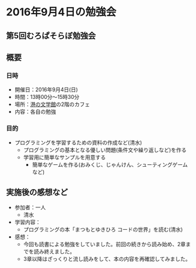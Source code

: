 # 2016年9月4日の勉強会

## 第5回むろぱそらぼ勉強会

## 概要
### 日時

- 開催日：2016年9月4日(日)
- 時間：13時00分～15時30分
- 場所：[港の文学館]の2階のカフェ
- 内容：各自の勉強

[港の文学館]: http://www.city.muroran.lg.jp/main/shisetsu/minatonobungakukan.html


### 目的

- プログラミングを学習するための資料の作成など(清水)
  - プログラミングの基本となる優しい問題(条件文や繰り返しなど)を作る
  - 学習用に簡単なサンプルを用意する
    - 簡単なゲームを作る(おみくじ、じゃんけん、シューティングゲームなど)


## 実施後の感想など

- 参加者：一人
  - 清水
- 学習内容：
  - プログラミングの本「まつもとゆきひろ コードの世界」を読む(清水)
- 感想：
  - 今回も読書による勉強をしていました。前回の続きから読み始め、2章までを読み終えました。
  - 3章以降はざっくりと流し読みをして、本の内容を再確認してみました。
